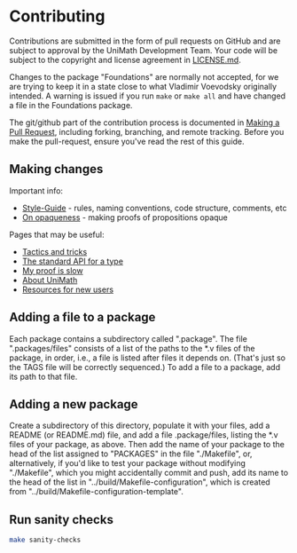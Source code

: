 # Contributing

Contributions are submitted in the form of pull requests on GitHub and are
subject to approval by the UniMath Development Team. Your code will be subject to the
copyright and license agreement in [LICENSE.md](LICENSE.md).

Changes to the package "Foundations" are normally not accepted, for we are
trying to keep it in a state close to what Vladimir Voevodsky originally
intended.  A warning is issued if you run `make` or `make all` and have changed
a file in the Foundations package.

The git/github part of the contribution process is documented in [Making a Pull Request](Making-a-pull-request), including forking, branching, and remote tracking. Before you make the pull-request, ensure you've read the rest of this guide.

## Making changes

Important info:
- [Style-Guide](./Style-guide.md) - rules, naming conventions, code structure, comments, etc
- [On opaqueness](./On-opaqueness.md) - making proofs of propositions opaque

Pages that may be useful:
- [Tactics and tricks](./Tactics-and-tricks)
- [The standard API for a type](./The-standard-API-for-a-type)
- [My proof is slow](./My-proof-is-slow)
- [About UniMath](./About-UniMath)
- [Resources for new users](./Resources-for-new-users.md)

## Adding a file to a package

Each package contains a subdirectory called ".package".  The file
".packages/files" consists of a list of the paths to the *.v files of the
package, in order, i.e., a file is listed after files it depends on.
(That's just so the TAGS file will be correctly sequenced.)  To add a file to a
package, add its path to that file.

## Adding a new package

Create a subdirectory of this directory, populate it with your files, add a
README (or README.md) file, and add a file .package/files, listing the *.v
files of your package, as above.  Then add the name of your package to the head
of the list assigned to "PACKAGES" in the file "./Makefile", or, alternatively,
if you'd like to test your package without modifying "./Makefile", which you might
accidentally commit and push, add its name to the head of the list in
"../build/Makefile-configuration", which is created from
"../build/Makefile-configuration-template".

## Run sanity checks

```bash
make sanity-checks
```
